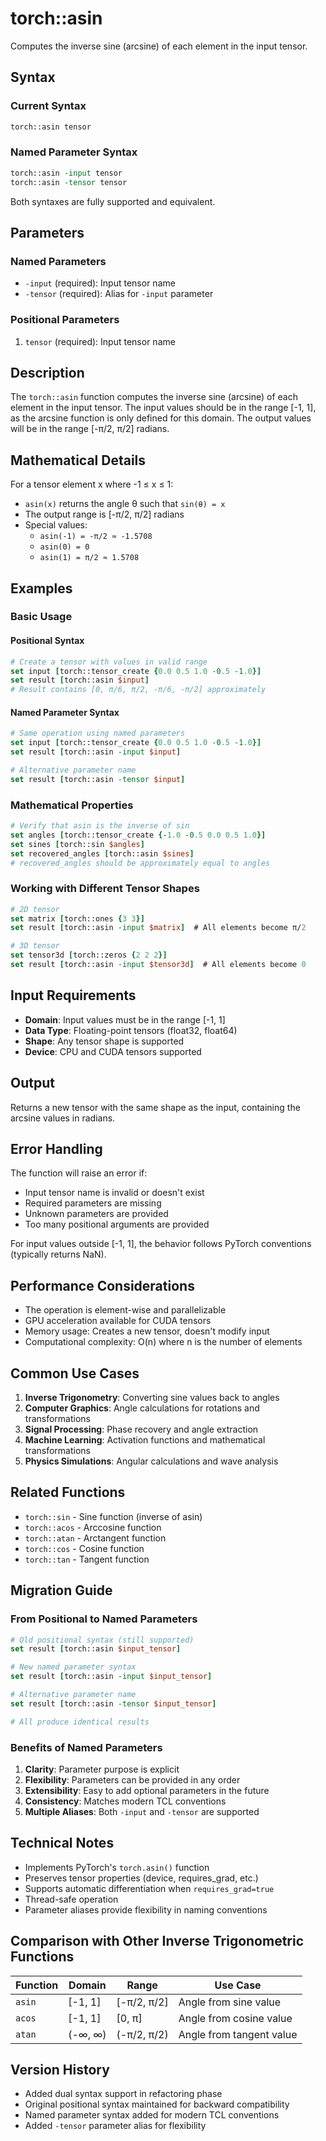 # torch::asin

Computes the inverse sine (arcsine) of each element in the input tensor.

## Syntax

### Current Syntax
```tcl
torch::asin tensor
```

### Named Parameter Syntax  
```tcl
torch::asin -input tensor
torch::asin -tensor tensor
```

Both syntaxes are fully supported and equivalent.

## Parameters

### Named Parameters
- `-input` (required): Input tensor name
- `-tensor` (required): Alias for `-input` parameter

### Positional Parameters
1. `tensor` (required): Input tensor name

## Description

The `torch::asin` function computes the inverse sine (arcsine) of each element in the input tensor. The input values should be in the range [-1, 1], as the arcsine function is only defined for this domain. The output values will be in the range [-π/2, π/2] radians.

## Mathematical Details

For a tensor element x where -1 ≤ x ≤ 1:
- `asin(x)` returns the angle θ such that `sin(θ) = x`
- The output range is [-π/2, π/2] radians
- Special values:
  - `asin(-1) = -π/2 ≈ -1.5708`
  - `asin(0) = 0`
  - `asin(1) = π/2 ≈ 1.5708`

## Examples

### Basic Usage

#### Positional Syntax
```tcl
# Create a tensor with values in valid range
set input [torch::tensor_create {0.0 0.5 1.0 -0.5 -1.0}]
set result [torch::asin $input]
# Result contains [0, π/6, π/2, -π/6, -π/2] approximately
```

#### Named Parameter Syntax
```tcl
# Same operation using named parameters
set input [torch::tensor_create {0.0 0.5 1.0 -0.5 -1.0}]
set result [torch::asin -input $input]

# Alternative parameter name
set result [torch::asin -tensor $input]
```

### Mathematical Properties

```tcl
# Verify that asin is the inverse of sin
set angles [torch::tensor_create {-1.0 -0.5 0.0 0.5 1.0}]
set sines [torch::sin $angles]
set recovered_angles [torch::asin $sines]
# recovered_angles should be approximately equal to angles
```

### Working with Different Tensor Shapes

```tcl
# 2D tensor
set matrix [torch::ones {3 3}]
set result [torch::asin -input $matrix]  # All elements become π/2

# 3D tensor  
set tensor3d [torch::zeros {2 2 2}]
set result [torch::asin -input $tensor3d]  # All elements become 0
```

## Input Requirements

- **Domain**: Input values must be in the range [-1, 1]
- **Data Type**: Floating-point tensors (float32, float64)
- **Shape**: Any tensor shape is supported
- **Device**: CPU and CUDA tensors supported

## Output

Returns a new tensor with the same shape as the input, containing the arcsine values in radians.

## Error Handling

The function will raise an error if:
- Input tensor name is invalid or doesn't exist
- Required parameters are missing
- Unknown parameters are provided
- Too many positional arguments are provided

For input values outside [-1, 1], the behavior follows PyTorch conventions (typically returns NaN).

## Performance Considerations

- The operation is element-wise and parallelizable
- GPU acceleration available for CUDA tensors
- Memory usage: Creates a new tensor, doesn't modify input
- Computational complexity: O(n) where n is the number of elements

## Common Use Cases

1. **Inverse Trigonometry**: Converting sine values back to angles
2. **Computer Graphics**: Angle calculations for rotations and transformations
3. **Signal Processing**: Phase recovery and angle extraction
4. **Machine Learning**: Activation functions and mathematical transformations
5. **Physics Simulations**: Angular calculations and wave analysis

## Related Functions

- `torch::sin` - Sine function (inverse of asin)
- `torch::acos` - Arccosine function
- `torch::atan` - Arctangent function
- `torch::cos` - Cosine function
- `torch::tan` - Tangent function

## Migration Guide

### From Positional to Named Parameters

```tcl
# Old positional syntax (still supported)
set result [torch::asin $input_tensor]

# New named parameter syntax
set result [torch::asin -input $input_tensor]

# Alternative parameter name
set result [torch::asin -tensor $input_tensor]

# All produce identical results
```

### Benefits of Named Parameters

1. **Clarity**: Parameter purpose is explicit
2. **Flexibility**: Parameters can be provided in any order  
3. **Extensibility**: Easy to add optional parameters in the future
4. **Consistency**: Matches modern TCL conventions
5. **Multiple Aliases**: Both `-input` and `-tensor` are supported

## Technical Notes

- Implements PyTorch's `torch.asin()` function
- Preserves tensor properties (device, requires_grad, etc.)
- Supports automatic differentiation when `requires_grad=true`
- Thread-safe operation
- Parameter aliases provide flexibility in naming conventions

## Comparison with Other Inverse Trigonometric Functions

| Function | Domain | Range | Use Case |
|----------|--------|-------|----------|
| `asin` | [-1, 1] | [-π/2, π/2] | Angle from sine value |
| `acos` | [-1, 1] | [0, π] | Angle from cosine value |
| `atan` | (-∞, ∞) | (-π/2, π/2) | Angle from tangent value |

## Version History

- Added dual syntax support in refactoring phase
- Original positional syntax maintained for backward compatibility
- Named parameter syntax added for modern TCL conventions
- Added `-tensor` parameter alias for flexibility 